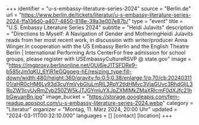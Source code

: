 +++
identifier = "u-s-embassy-literature-series-2024"
source = "Berlin.de"
url = "https://www.berlin.de/tickets/literatur/u-s-embassy-literature-series-2024-ffa136d0-a407-4850-818e-39a3e007e87b/"
type = "event"
title = "U.S. Embassy Literature Series 2024"
subtitle = "Heidi Julavits"
description = "Directions to Myself: A Navigation of Gender and MotheringHeidi Julavits reads from her most recent work, in discussion with writer/producer Anna Winger.In cooperation with the US Embassy Berlin and the English Theatre Berlin | International Performing Arts CenterFor free admission for school groups, please register with USEmbassyCultureRSVP @ state.gov"
image = "https://imgproxy.berlinonline.net/OUj6jeJ1TSFDRe9-b585rJm1qKU_6YiR1eGQgqeg-hE/resizing_type:fill-down/width:480/height:360/gravity:fp:0.5:0.38/enlarge:1/q:70/cb:2024031101/aHR0cHM6Ly93d3cuYmVybGluLmRlL3RpY2tldHMvc3VjaGUvc3RhdGljL3RoZW1lcyUyRmZyb250ZW5kJTJGYmluYXJpZXMlMkZMaXRlcmF0dXJfc21hbGwuanBn.jpg"
image_bucket = "https://storage.googleapis.com/fem-readup.appspot.com/u-s-embassy-literature-series-2024.webp"
category = "Literatur"
organizer = "Montag, 11. März 2024, 20:00 Uhr"
updated = "2024-03-11T00:32:10.000"
languages = []
[contact]
[location]
+++